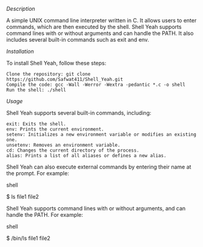 *Description*

A simple UNIX command line interpreter written in C. It allows users to enter commands, which are then executed by the shell. Shell Yeah supports command lines with or without arguments and can handle the PATH. It also includes several built-in commands such as exit and env.

*Installation*

To install Shell Yeah, follow these steps:

    Clone the repository: git clone https://github.com/Safwat411/Shell_Yeah.git
    Compile the code: gcc -Wall -Werror -Wextra -pedantic *.c -o shell
    Run the shell: ./shell

*Usage*

Shell Yeah supports several built-in commands, including:

    exit: Exits the shell.
    env: Prints the current environment.
    setenv: Initializes a new environment variable or modifies an existing one.
    unsetenv: Removes an environment variable.
    cd: Changes the current directory of the process.
    alias: Prints a list of all aliases or defines a new alias.

Shell Yeah can also execute external commands by entering their name at the prompt. For example:

shell

$ ls
file1 file2

Shell Yeah supports command lines with or without arguments, and can handle the PATH. For example:

shell

$ /bin/ls
file1 file2
